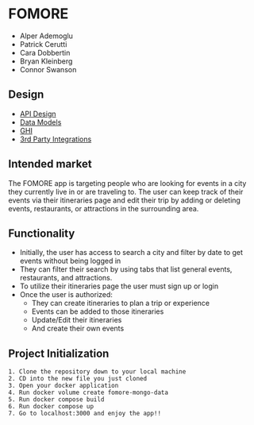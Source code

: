 # FOMORE

- Alper Ademoglu
- Patrick Cerutti
- Cara Dobbertin
- Bryan Kleinberg
- Connor Swanson



## Design

- [API Design](https://gitlab.com/patcerutti23/module3-project-gamma/-/blob/front_end/docs/api-design.md)
- [Data Models](url)
- [GHI](url)
- [3rd Party Integrations](url)

## Intended market

The FOMORE app is targeting people who are looking for events in a city they currently live in or are traveling to. The user can keep track of their events via their itineraries page and edit their trip by adding or deleting events, restaurants, or attractions in the surrounding area. 

## Functionality

- Initially, the user has access to search a city and filter by date to get events without being logged in 
- They can filter their search by using tabs that list general events, restaurants, and attractions. 
- To utilize their itineraries page the user must sign up or login
- Once the user is authorized:
    - They can create itineraries to plan a trip or experience
    - Events can be added to those itineraries
    - Update/Edit their itineraries
    - And create their own events

## Project Initialization
    1. Clone the repository down to your local machine
    2. CD into the new file you just cloned
    3. Open your docker application
    4. Run docker volume create fomore-mongo-data
    5. Run docker compose build
    6. Run docker compose up
    7. Go to localhost:3000 and enjoy the app!!



